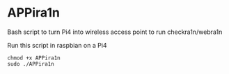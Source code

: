 # APPira1n
Bash script to turn Pi4 into wireless access point to run checkra1n/webra1n

Run this script in raspbian on a Pi4

```
chmod +x APPira1n
sudo ./APPira1n
```
